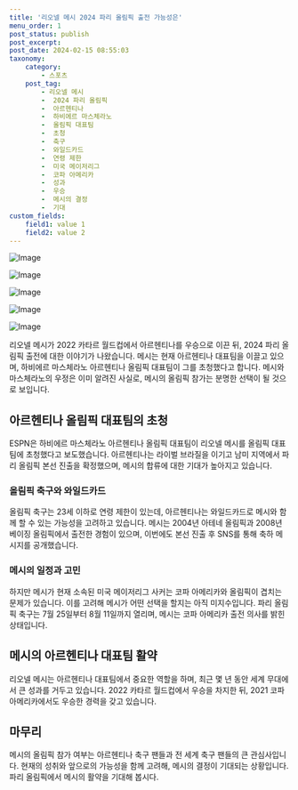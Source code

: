 ```yaml
---
title: '리오넬 메시 2024 파리 올림픽 출전 가능성은'
menu_order: 1
post_status: publish
post_excerpt: 
post_date: 2024-02-15 08:55:03
taxonomy:
    category:
        - 스포츠
    post_tag:
        - 리오넬 메시
        -  2024 파리 올림픽
        -  아르헨티나
        -  하비에르 마스체라노
        -  올림픽 대표팀
        -  초청
        -  축구
        -  와일드카드
        -  연령 제한
        -  미국 메이저리그
        -  코파 아메리카
        -  성과
        -  우승
        -  메시의 결정
        -  기대
custom_fields:
    field1: value 1
    field2: value 2
---
```


![Image](https://imgnews.pstatic.net/image/477/2024/02/13/0000473324_001_20240213122803740.jpg?type=w647)

![Image](https://imgnews.pstatic.net/image/477/2024/02/13/0000473324_002_20240213122803788.jpg?type=w647)

![Image](https://imgnews.pstatic.net/image/477/2024/02/13/0000473324_003_20240213122803840.jpg?type=w647)

![Image](https://imgnews.pstatic.net/image/477/2024/02/13/0000473324_004_20240213122803904.jpg?type=w647)

![Image](https://imgnews.pstatic.net/image/477/2024/02/13/0000473324_005_20240213122803961.jpg?type=w647)

리오넬 메시가 2022 카타르 월드컵에서 아르헨티나를 우승으로 이끈 뒤, 2024 파리 올림픽 출전에 대한 이야기가 나왔습니다. 메시는 현재 아르헨티나 대표팀을 이끌고 있으며, 하비에르 마스체라노 아르헨티나 올림픽 대표팀이 그를 초청했다고 합니다. 메시와 마스체라노의 우정은 이미 알려진 사실로, 메시의 올림픽 참가는 분명한 선택이 될 것으로 보입니다. 
## 아르헨티나 올림픽 대표팀의 초청
ESPN은 하비에르 마스체라노 아르헨티나 올림픽 대표팀이 리오넬 메시를 올림픽 대표팀에 초청했다고 보도했습니다. 아르헨티나는 라이벌 브라질을 이기고 남미 지역에서 파리 올림픽 본선 진출을 확정했으며, 메시의 합류에 대한 기대가 높아지고 있습니다.
### 올림픽 축구와 와일드카드
올림픽 축구는 23세 이하로 연령 제한이 있는데, 아르헨티나는 와일드카드로 메시와 함께 할 수 있는 가능성을 고려하고 있습니다. 메시는 2004년 아테네 올림픽과 2008년 베이징 올림픽에서 출전한 경험이 있으며, 이번에도 본선 진출 후 SNS를 통해 축하 메시지를 공개했습니다.
### 메시의 일정과 고민
하지만 메시가 현재 소속된 미국 메이저리그 사커는 코파 아메리카와 올림픽이 겹치는 문제가 있습니다. 이를 고려해 메시가 어떤 선택을 할지는 아직 미지수입니다. 파리 올림픽 축구는 7월 25일부터 8월 11일까지 열리며, 메시는 코파 아메리카 출전 의사를 밝힌 상태입니다.
## 메시의 아르헨티나 대표팀 활약
리오넬 메시는 아르헨티나 대표팀에서 중요한 역할을 하며, 최근 몇 년 동안 세계 무대에서 큰 성과를 거두고 있습니다. 2022 카타르 월드컵에서 우승을 차지한 뒤, 2021 코파 아메리카에서도 우승한 경력을 갖고 있습니다. 
## 마무리
메시의 올림픽 참가 여부는 아르헨티나 축구 팬들과 전 세계 축구 팬들의 큰 관심사입니다. 현재의 성취와 앞으로의 가능성을 함께 고려해, 메시의 결정이 기대되는 상황입니다. 파리 올림픽에서 메시의 활약을 기대해 봅시다.
